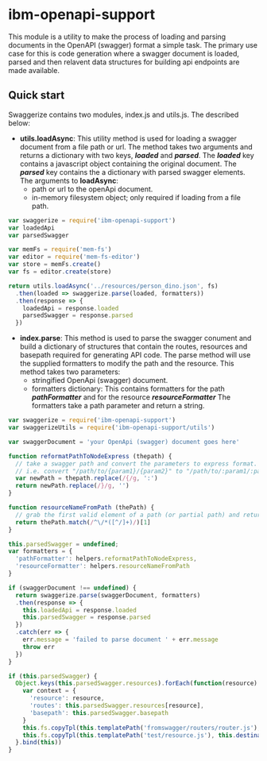 # ibm-openapi-support

This module is a utility to make the process of loading and parsing documents in the OpenAPI (swagger) format a simple task. The primary use case for this is code generation where a swagger document is loaded, parsed and then relavent data structures for building api endpoints are made available.

## Quick start

Swaggerize contains two modules, index.js and utils.js. The  described below: 

* __utils.loadAsync__: This utility method is used for loading a swagger document from a file path or url. The method takes two arguments and returns a dictionary with two keys, _**loaded**_ and _**parsed**_. The _**loaded**_ key contains a javascript object containing the original document. The _**parsed**_ key contains the a dictionary with parsed swagger elements. The arguments to __loadAsync__:
	- path or url to the openApi document.
	- in-memory filesystem object; only required if loading from a file path.

```javascript
var swaggerize = require('ibm-openapi-support')
var loadedApi
var parsedSwagger

var memFs = require('mem-fs')
var editor = require('mem-fs-editor')
var store = memFs.create()
var fs = editor.create(store)

return utils.loadAsync('../resources/person_dino.json', fs)
  .then(loaded => swaggerize.parse(loaded, formatters))
  .then(response => {
    loadedApi = response.loaded
    parsedSwagger = response.parsed
  })
```

* __index.parse__: This method is used to parse the swagger conument and build a dictionary of structures that contain the routes, resources and basepath required for generating API code. The parse method will use the supplied formatters to modify the path and the resource. This method takes two parameters:
	- stringified OpenApi (swagger) document.
	- formatters dictionary: This contains formatters for the path _**pathFormatter**_ and for the resource _**resourceFormatter**_ The formatters take a path parameter and return a string.

```javascript
var swaggerize = require('ibm-openapi-support')
var swaggerizeUtils = require('ibm-openapi-support/utils')

var swaggerDocument = 'your OpenApi (swagger) document goes here' 

function reformatPathToNodeExpress (thepath) {
  // take a swagger path and convert the parameters to express format.
  // i.e. convert "/path/to/{param1}/{param2}" to "/path/to/:param1/:param2"
  var newPath = thepath.replace(/{/g, ':')
  return newPath.replace(/}/g, '')
}

function resourceNameFromPath (thePath) {
  // grab the first valid element of a path (or partial path) and return it.
  return thePath.match(/^\/*([^/]+)/)[1]
}

this.parsedSwagger = undefined;
var formatters = {
  'pathFormatter': helpers.reformatPathToNodeExpress,
  'resourceFormatter': helpers.resourceNameFromPath
}

if (swaggerDocument !== undefined) {
  return swaggerize.parse(swaggerDocument, formatters)
  .then(response => {
    this.loadedApi = response.loaded
    this.parsedSwagger = response.parsed
  })
  .catch(err => {
    err.message = 'failed to parse document ' + err.message
    throw err
  })
}

if (this.parsedSwagger) {
  Object.keys(this.parsedSwagger.resources).forEach(function(resource) {
    var context = {
      'resource': resource,
      'routes': this.parsedSwagger.resources[resource],
      'basepath': this.parsedSwagger.basepath
    }
    this.fs.copyTpl(this.templatePath('fromswagger/routers/router.js'), this.destinationPath(`server/routers/${resource}.js`), context)
    this.fs.copyTpl(this.templatePath('test/resource.js'), this.destinationPath(`test/${resource}.js`), context)
  }.bind(this))
}
```